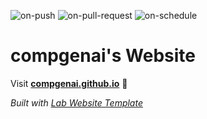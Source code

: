 
  ![on-push](../../actions/workflows/on-push.yaml/badge.svg)
  ![on-pull-request](../../actions/workflows/on-pull-request.yaml/badge.svg)
  ![on-schedule](../../actions/workflows/on-schedule.yaml/badge.svg)

  # compgenai's Website

  Visit **[compgenai.github.io](https://compgenai.github.io)** 🚀

  _Built with [Lab Website Template](https://greene-lab.gitbook.io/lab-website-template-docs)_

